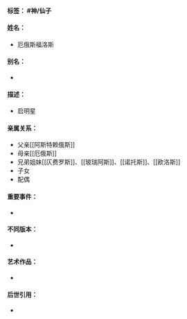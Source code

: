 #### 标签： #神/仙子
#### 姓名：
- 厄俄斯福洛斯
#### 别名：
- 
#### 描述：
- 启明星
#### 亲属关系：
- 父亲[[阿斯特赖俄斯]]
- 母亲[[厄俄斯]]
- 兄弟姐妹[[仄费罗斯]]、[[玻瑞阿斯]]、[[诺托斯]]、[[欧洛斯]]
- 子女
- 配偶
#### 重要事件：
- 
#### 不同版本：
- 
#### 艺术作品：
- 
#### 后世引用：
- 